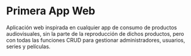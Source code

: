 # Primera App Web
Aplicación web inspirada en cualquier app de consumo de productos audiovisuales, sin la parte de la reproducción de dichos productos, pero con todas las funciones CRUD para gestionar administradores, usuarios, series y películas.
